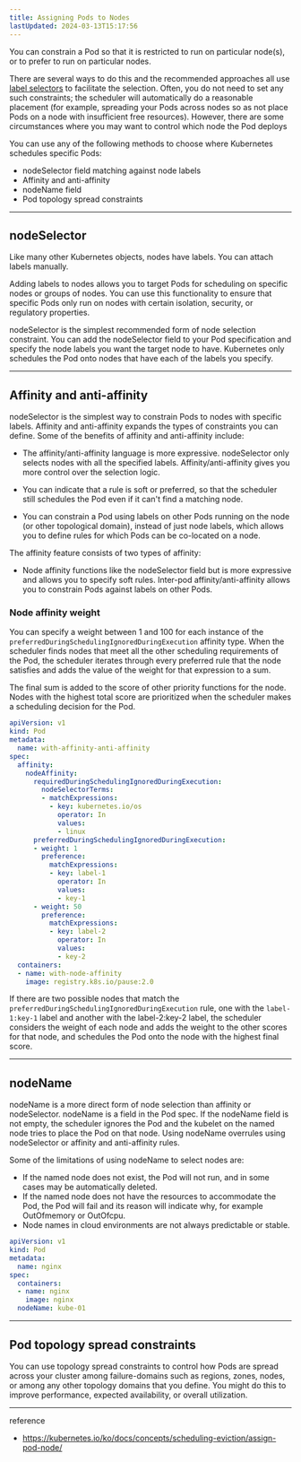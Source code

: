 ```yaml
---
title: Assigning Pods to Nodes
lastUpdated: 2024-03-13T15:17:56
---
```


You can constrain a Pod so that it is restricted to run on particular node(s), or to prefer to run on particular nodes.

There are several ways to do this and the recommended approaches all use <u>label selectors</u> to facilitate the selection. Often, you do not need to set any such constraints; the scheduler will automatically do a reasonable placement (for example, spreading your Pods across nodes so as not place Pods on a node with insufficient free resources). However, there are some circumstances where you may want to control which node the Pod deploys

You can use any of the following methods to choose where Kubernetes schedules specific Pods:

- nodeSelector field matching against node labels
- Affinity and anti-affinity
- nodeName field
- Pod topology spread constraints

---

## nodeSelector

Like many other Kubernetes objects, nodes have labels. You can attach labels manually.

Adding labels to nodes allows you to target Pods for scheduling on specific nodes or groups of nodes. You can use this functionality to ensure that specific Pods only run on nodes with certain isolation, security, or regulatory properties.

nodeSelector is the simplest recommended form of node selection constraint. You can add the nodeSelector field to your Pod specification and specify the node labels you want the target node to have. Kubernetes only schedules the Pod onto nodes that have each of the labels you specify.

---

## Affinity and anti-affinity

nodeSelector is the simplest way to constrain Pods to nodes with specific labels. Affinity and anti-affinity expands the types of constraints you can define. Some of the benefits of affinity and anti-affinity include:

- The affinity/anti-affinity language is more expressive. nodeSelector only selects nodes with all the specified labels. Affinity/anti-affinity gives you more control over the selection logic.
  
- You can indicate that a rule is soft or preferred, so that the scheduler still schedules the Pod even if it can't find a matching node.
  
- You can constrain a Pod using labels on other Pods running on the node (or other topological domain), instead of just node labels, which allows you to define rules for which Pods can be co-located on a node.

The affinity feature consists of two types of affinity:

- Node affinity functions like the nodeSelector field but is more expressive and allows you to specify soft rules.
Inter-pod affinity/anti-affinity allows you to constrain Pods against labels on other Pods.

### Node affinity weight 

You can specify a weight between 1 and 100 for each instance of the `preferredDuringSchedulingIgnoredDuringExecution` affinity type. When the scheduler finds nodes that meet all the other scheduling requirements of the Pod, the scheduler iterates through every preferred rule that the node satisfies and adds the value of the weight for that expression to a sum.

The final sum is added to the score of other priority functions for the node. Nodes with the highest total score are prioritized when the scheduler makes a scheduling decision for the Pod.


```yml
apiVersion: v1
kind: Pod
metadata:
  name: with-affinity-anti-affinity
spec:
  affinity:
    nodeAffinity:
      requiredDuringSchedulingIgnoredDuringExecution:
        nodeSelectorTerms:
        - matchExpressions:
          - key: kubernetes.io/os
            operator: In
            values:
            - linux
      preferredDuringSchedulingIgnoredDuringExecution:
      - weight: 1
        preference:
          matchExpressions:
          - key: label-1
            operator: In
            values:
            - key-1
      - weight: 50
        preference:
          matchExpressions:
          - key: label-2
            operator: In
            values:
            - key-2
  containers:
  - name: with-node-affinity
    image: registry.k8s.io/pause:2.0
```


If there are two possible nodes that match the `preferredDuringSchedulingIgnoredDuringExecution` rule, one with the `label-1:key-1` label and another with the label-2:key-2 label, the scheduler considers the weight of each node and adds the weight to the other scores for that node, and schedules the Pod onto the node with the highest final score.

---

## nodeName 

nodeName is a more direct form of node selection than affinity or nodeSelector. nodeName is a field in the Pod spec. If the nodeName field is not empty, the scheduler ignores the Pod and the kubelet on the named node tries to place the Pod on that node. Using nodeName overrules using nodeSelector or affinity and anti-affinity rules.

Some of the limitations of using nodeName to select nodes are:

- If the named node does not exist, the Pod will not run, and in some cases may be automatically deleted.
- If the named node does not have the resources to accommodate the Pod, the Pod will fail and its reason will indicate why, for example OutOfmemory or OutOfcpu.
- Node names in cloud environments are not always predictable or stable.

```yml
apiVersion: v1
kind: Pod
metadata:
  name: nginx
spec:
  containers:
  - name: nginx
    image: nginx
  nodeName: kube-01
```

---

## Pod topology spread constraints

You can use topology spread constraints to control how Pods are spread across your cluster among failure-domains such as regions, zones, nodes, or among any other topology domains that you define. You might do this to improve performance, expected availability, or overall utilization.

---
reference
- https://kubernetes.io/ko/docs/concepts/scheduling-eviction/assign-pod-node/